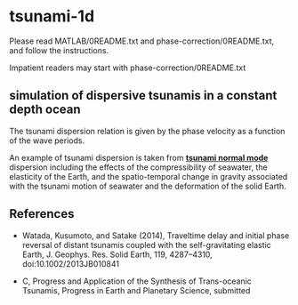 # tsunami-1d
Please read MATLAB/0README.txt and phase-correction/0README.txt, and follow the instructions.

Impatient readers may start with phase-correction/0README.txt

## simulation of dispersive tsunamis in a constant depth ocean

The tsunami dispersion relation is given by the phase velocity as a function of the wave periods.

An example of tsunami dispersion is taken from [**tsunami normal mode**](https://github.com/WatadaShingo/mode-tsunami)
dispersion including the effects of the compressibility of seawater, the elasticity of the Earth, and the
spatio-temporal change in gravity associated with the tsunami motion of seawater and the deformation of the solid Earth.


## References
* Watada, Kusumoto, and Satake (2014), Traveltime delay and initial phase 
	reversal of distant tsunamis coupled with the self-gravitating elastic 
	Earth, J. Geophys. Res. Solid Earth, 119, 4287–4310, doi:10.1002/2013JB010841
  
* C, Progress and Application of the Synthesis of Trans-oceanic Tsunamis,
  Progress in Earth and Planetary Science, submitted
